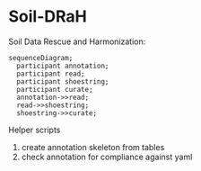 # Soil-DRaH

Soil Data Rescue and Harmonization:

``` mermaid
sequenceDiagram;
  participant annotation;
  participant read;
  participant shoestring;
  participant curate;
  annotation->>read;
  read->>shoestring;
  shoestring->>curate;
```

Helper scripts

  1) create annotation skeleton from tables 
  2) check annotation for compliance against yaml
